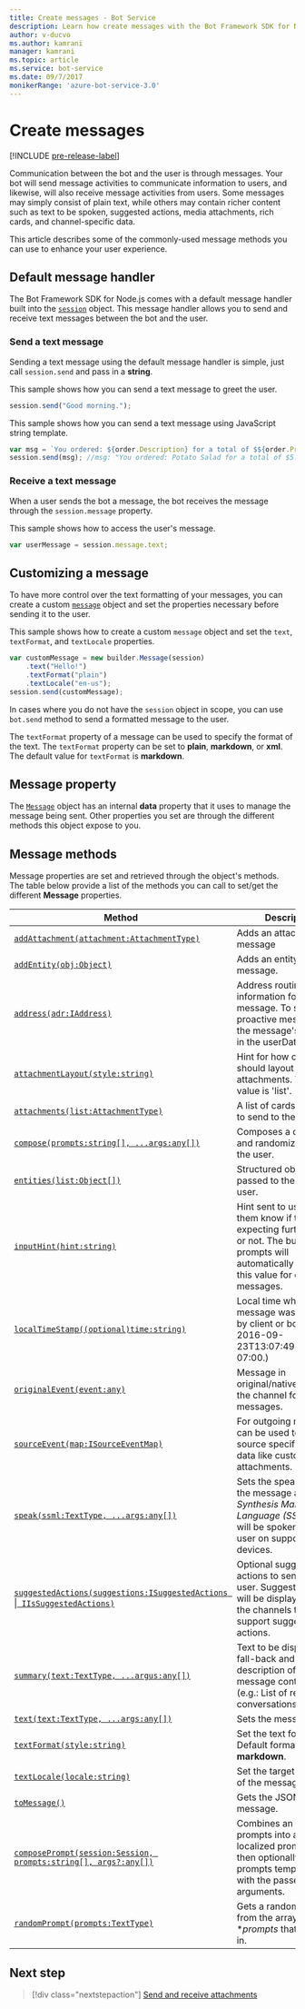 ```yaml
---
title: Create messages - Bot Service
description: Learn how create messages with the Bot Framework SDK for Node.js.
author: v-ducvo
ms.author: kamrani
manager: kamrani
ms.topic: article
ms.service: bot-service
ms.date: 09/7/2017
monikerRange: 'azure-bot-service-3.0'
---
```

# Create messages

[!INCLUDE [pre-release-label](../includes/pre-release-label-v3.md)]

Communication between the bot and the user is through messages. Your bot will send message activities to communicate information to users, and likewise, will also receive message activities from users. Some messages may simply consist of plain text, while others may contain richer content such as text to be spoken, suggested actions, media attachments, rich cards, and channel-specific data.

This article describes some of the commonly-used message methods you can use to enhance your user experience.

## Default message handler

The Bot Framework SDK for Node.js comes with a default message handler built into the [`session`](https://docs.botframework.com/node/builder/chat-reference/classes/_botbuilder_d_.session.html) object. This message handler allows you to send and receive text messages between the bot and the user.

### Send a text message

Sending a text message using the default message handler is simple, just call `session.send` and pass in a **string**.

This sample shows how you can send a text message to greet the user.
```javascript
session.send("Good morning.");
```

This sample shows how you can send a text message using JavaScript string template.
```javascript
var msg = `You ordered: ${order.Description} for a total of $${order.Price}.`;
session.send(msg); //msg: "You ordered: Potato Salad for a total of $5.99."
```

### Receive a text message

When a user sends the bot a message, the bot receives the message through the `session.message` property.

This sample shows how to access the user's message.
```javascript
var userMessage = session.message.text;
```

## Customizing a message

To have more control over the text formatting of your messages, you can create a custom [`message`](https://docs.botframework.com/node/builder/chat-reference/classes/_botbuilder_d_.message.html) object and set the properties necessary before sending it to the user.

This sample shows how to create a custom `message` object and set the `text`, `textFormat`, and `textLocale` properties.

```javascript
var customMessage = new builder.Message(session)
    .text("Hello!")
    .textFormat("plain")
    .textLocale("en-us");
session.send(customMessage);
```

In cases where you do not have the `session` object in scope, you can use `bot.send` method to send a formatted message to the user.

The `textFormat` property of a message can be used to specify the format of the text. The `textFormat` property can be set to **plain**, **markdown**, or **xml**. The default value for `textFormat` is **markdown**. 

## Message property

The [`Message`](https://docs.botframework.com/node/builder/chat-reference/classes/_botbuilder_d_.message.html) object has an internal **data** property that it uses to manage the message being sent. Other properties you set are through the different methods this object expose to you. 

## Message methods

Message properties are set and retrieved through the object's methods. The table below provide a list of the methods you can call to set/get the different **Message** properties.

| Method | Description |
| ---- | ---- | 
| [`addAttachment(attachment:AttachmentType)`](https://docs.botframework.com/node/builder/chat-reference/classes/_botbuilder_d_.message.html#addattachment) | Adds an attachment to a message|
| [`addEntity(obj:Object)`](https://docs.botframework.com/node/builder/chat-reference/classes/_botbuilder_d_.message.html#addentity) | Adds an entity to the message. |
| [`address(adr:IAddress)`](https://docs.botframework.com/node/builder/chat-reference/classes/_botbuilder_d_.message.html#address) | Address routing information for the message. To send user a proactive message, save the message's address in the userData bag. |
| [`attachmentLayout(style:string)`](https://docs.botframework.com/node/builder/chat-reference/classes/_botbuilder_d_.message.html#attachmentlayout) | Hint for how clients should layout multiple attachments. The default value is 'list'. |
| [`attachments(list:AttachmentType)`](https://docs.botframework.com/node/builder/chat-reference/classes/_botbuilder_d_.message.html#attachments) | A list of cards or images to send to the user. |
| [`compose(prompts:string[], ...args:any[])`](https://docs.botframework.com/node/builder/chat-reference/classes/_botbuilder_d_.message.html#compose) | Composes a complex and randomized reply to the user. |
| [`entities(list:Object[])`](https://docs.botframework.com/node/builder/chat-reference/classes/_botbuilder_d_.message.html#entities) | Structured objects passed to the bot or user. |
| [`inputHint(hint:string)`](https://docs.botframework.com/node/builder/chat-reference/classes/_botbuilder_d_.message.html#inputhint) | Hint sent to user letting them know if the bot is expecting further input or not. The built-in prompts will automatically populate this value for outgoing messages. |
| [`localTimeStamp((optional)time:string)`](https://docs.botframework.com/node/builder/chat-reference/classes/_botbuilder_d_.message.html#localtimestamp) | Local time when message was sent (set by client or bot, Ex: 2016-09-23T13:07:49.4714686-07:00.) |
| [`originalEvent(event:any)`](https://docs.botframework.com/node/builder/chat-reference/classes/_botbuilder_d_.message.html#originalevent) | Message in original/native format of the channel for incoming messages. |
| [`sourceEvent(map:ISourceEventMap)`](https://docs.botframework.com/node/builder/chat-reference/classes/_botbuilder_d_.message.html#sourceevent) | For outgoing messages can be used to pass source specific event data like custom attachments. |
| [`speak(ssml:TextType, ...args:any[])`](https://docs.botframework.com/node/builder/chat-reference/classes/_botbuilder_d_.message.html#speak) | Sets the speak field of the message as *Speech Synthesis Markup Language (SSML)*. This will be spoken to the user on supported devices. |
| [`suggestedActions(suggestions:ISuggestedActions `&#124;` IIsSuggestedActions)`](https://docs.botframework.com/node/builder/chat-reference/classes/_botbuilder_d_.message.html#suggestedactions) | Optional suggested actions to send to the user. Suggested actions will be displayed only on the channels that support suggested actions. |
| [`summary(text:TextType, ...argus:any[])`](https://docs.botframework.com/node/builder/chat-reference/classes/_botbuilder_d_.message.html#summary) | Text to be displayed as fall-back and as short description of the message content in (e.g.: List of recent conversations.) |
| [`text(text:TextType, ...args:any[])`](https://docs.botframework.com/node/builder/chat-reference/classes/_botbuilder_d_.message.html#text) | Sets the message text. |
| [`textFormat(style:string)`](https://docs.botframework.com/node/builder/chat-reference/classes/_botbuilder_d_.message.html#textformat) | Set the text format. Default format is **markdown**. |
| [`textLocale(locale:string)`](https://docs.botframework.com/node/builder/chat-reference/classes/_botbuilder_d_.message.html#textlocale) | Set the target language of the message. |
| [`toMessage()`](https://docs.botframework.com/node/builder/chat-reference/classes/_botbuilder_d_.message.html#tomessage) | Gets the JSON for the message. |
| [`composePrompt(session:Session, prompts:string[], args?:any[])`](https://docs.botframework.com/node/builder/chat-reference/classes/_botbuilder_d_.message.html#composeprompt-1) | Combines an array of prompts into a single localized prompt and then optionally fills the prompts template slots with the passed in arguments. |
| [`randomPrompt(prompts:TextType)`](https://docs.botframework.com/node/builder/chat-reference/classes/_botbuilder_d_.message.html#randomprompt) | Gets a random prompt from the array of **prompts* that is passed in. |

## Next step

> [!div class="nextstepaction"]
> [Send and receive attachments](bot-builder-nodejs-send-receive-attachments.md)

